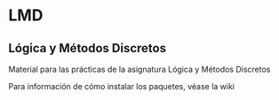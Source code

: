 # LMD
## Lógica y Métodos Discretos

Material para las prácticas de la asignatura Lógica y Métodos Discretos

Para información de cómo instalar los paquetes, véase la wiki
